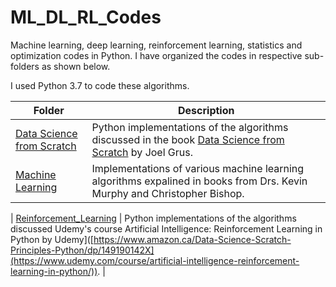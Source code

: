 # ML_DL_RL_Codes
Machine learning, deep learning, reinforcement learning, statistics and optimization codes in Python. I have organized the codes in respective sub-folders as shown below.

I used Python 3.7 to code these algorithms.  

 **Folder** | **Description** |
| ------------- | ------------- |
| [Data Science from Scratch](https://github.com/neerajkumarvaid/Data-Science-From-Scratch-Python) | Python implementations of the algorithms discussed in the book [Data Science from Scratch](https://www.amazon.ca/Data-Science-Scratch-Principles-Python/dp/149190142X) by Joel Grus.  |
| [Machine Learning](https://github.com/neerajkumarvaid/ML_DL_RL_Codes/tree/master/Machine_Learning) | Implementations of various machine learning algorithms expalined in books from Drs. Kevin Murphy and Christopher Bishop.  |

| [Reinforcement_Learning]([https://github.com/neerajkumarvaid/Data-Science-From-Scratch-Python](https://github.com/neerajkumarvaid/ML_DL_RL_Codes/tree/master/Reinforcement_Learning)) | Python implementations of the algorithms discussed Udemy's course Artificial Intelligence: Reinforcement Learning in Python by Udemy]([https://www.amazon.ca/Data-Science-Scratch-Principles-Python/dp/149190142X](https://www.udemy.com/course/artificial-intelligence-reinforcement-learning-in-python/)).  |

